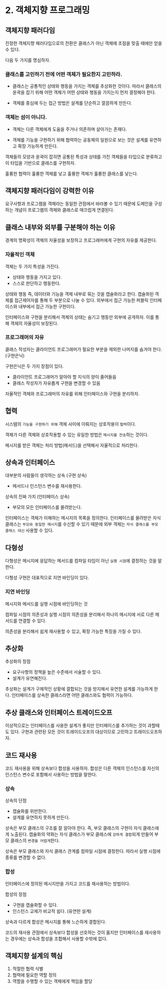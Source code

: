 # 2. 객체지향 프로그래밍

## 객체지향 패러다임

진정한 객체지향 패러다임으로의 전환은 클래스가 아닌 객체에 초점을 맞출 때에만 얻을 수 있다.

다음 두 가지를 명심하자. 

### 클래스를 고민하기 전에 어떤 객체가 필요한지 고민하라.

- 클래스는 공통적인 상태와 행동을 가지는 객체를 추상화한 것이다. 따라서 클래스의 윤곽을 잡기 위해 어떤 객체가 어떤 상태와 행동을 가지는지 먼저 결정해야 한다.

- 객체를 중심에 두는 접근 방법은 설계를 단순하고 깔끔하게 만든다.

### 객체는 섬이 아니다.

- 객체는 다른 객체에게 도움을 주거나 의존하며 살아가는 존재다.

- 객체를 기능을 구현하기 위해 협력하는 공동체의 일원으로 보는 것은 설계를 유연하고 확장 가능하게 만든다.

객체들의 모양과 윤곽이 잡히면 공통된 특성과 상태를 가진 객체들을 타입으로 분류하고 이 타입을 기반으로 클래스를 구현하자.

훌륭한 협력이 훌륭한 객체를 낳고 훌륭한 객체가 훌륭한 클래스를 낳는다.

## 객체지향 패러다임이 강력한 이유

요구사항과 프로그램을 객체라는 동일한 관점에서 바라볼 수 있기 때문에 도메인을 구성하는 개념이 프로그램의 객체와 클래스로 매끄럽게 연결된다.

## 클래스 내부와 외부를 구분해야 하는 이유

경계의 명확성이 객체의 자율성을 보장하고 프로그래머에게 구현의 자유를 제공한다.

### 자율적인 객체

객체는 두 가지 특성을 가진다.

- 상태와 행동을 가지고 있다.
- 스스로 판단하고 행동한다.

상태와 행동 즉, 데이터와 기능을 객체 내부로 묶는 것을 캡슐화라고 한다. 캡슐화된 객체를 접근제어자를 통해 두 부분으로 나눌 수 있다. 외부에서 접근 가능한 퍼블릭 인터페이스와 내부에서 접근 가능한 구현이다.

인터페이스와 구현을 분리해서 객체의 상태는 숨기고 행동만 외부에 공개하자. 이를 통해 객체의 자율성이 보장된다.

### 프로그래머의 자유

클래스 작성자는 클라이언트 프로그래머가 필요한 부분을 제외한 나머지를 숨겨야 한다. (구현은닉)

구현은닉은 두 가지 장점이 있다.

- 클라이언트 프로그래머가 알아야 할 지식의 양이 줄어들음
- 클래스 작성자가 자유롭게 구현을 변경할 수 있음

자율적인 객체와 프로그래머의 자유를 위해 인터페이스와 구현을 분리하자.

## 협력

시스템의 `기능을 구현하기 위해` 객체 사이에 이뤄지는 상호작용이 `협력`이다.

객체가 다른 객체와 상호작용할 수 있는 유일한 방법은 `메시지를 전송`하는 것이다.

메시지를 받은 객체는 처리 방법(메서드)을 선택해서 자율적으로 처리한다.

## 상속과 인터페이스

대부분의 사람들이 생각하는 상속 (구현 상속)

- 메서드나 인스턴스 변수를 재사용한다.

상속의 진짜 가치 (인터페이스 상속)

- 부모의 모든 인터페이스를 물려받는다.

인터페이스는 객체가 이해하는 메시지의 목록을 정의한다. 인터페이스를 물려받은 자식 클래스는 `부모와 동일한 메시지`를 수신할 수 있기 때문에 외부 객체는 `자식 클래스를 부모 클래스 대신` 사용할 수 있다.

## 다형성

다형성은 메시지에 응답하는 메서드를 컴파일 타임이 아닌 `실행 시점`에 결정하는 것을 말한다.

다형성 구현은 대표적으로 지연 바인딩이 있다.

### 지연 바인딩

메시지와 메서드를 실행 시점에 바인딩하는 것

컴파일 시점의 의존성과 실행 시점의 의존성을 분리해서 하나의 메시지에 서로 다른 메서드를 연결할 수 있다.

의존성을 분리해서 쉽게 재사용할 수 있고, 확장 가능한 특징을 가질 수 있다.

## 추상화

추상화의 장점

- 요구사항의 정책을 높은 수준에서 서술할 수 있다.
- 설계가 유연해진다.

추상화는 설계가 구체적인 상황에 결합되는 것을 방지해서 유연한 설계를 가능하게 한다. 인터페이스를 상속한 클래스라면 어떤 클래스와도 협력이 가능하다.

## 추상 클래스와 인터페이스 트레이드오프

이상적으로는 인터페이스를 사용한 설계가 좋지만 인터페이스를 추가하는 것이 과할때도 있다. 구현과 관련된 모든 것이 트레이드오프의 대상이므로 고민하고 트레이드오프하자.

## 코드 재사용

코드 재사용을 위해 상속보다 합성을 사용하자. 합성은 다른 객체의 인스턴스를 자신의 인스턴스 변수로 포함해서 사용하는 방법을 말한다.

### 상속

상속의 단점

- 캡슐화를 위반한다.
- 설계를 유연하지 못하게 만든다.

상속은 부모 클래스의 구조를 잘 알아야 한다. 즉, 부모 클래스의 구현이 자식 클래스에게 노출된다. 캡슐화의 약화는 자식 클래스가 부모 클래스에 `강하게 결합`되게 만들어 부모 클래스의 `변경을 어렵게`한다.

상속은 부모 클래스와 자식 클래스 관계를 컴파일 시점에 결정한다. 따라서 실행 시점에 종류를 변경할 수 없다.

### 합성

인터페이스에 정의된 메시지만을 가지고 코드를 재사용하는 방법이다.

합성의 장점
- 구현을 캡슐화할 수 있다.
- 인스턴스 교체가 비교적 쉽다. (유연한 설계)

상속과 다르게 합성은 메시지를 통해 느슨하게 결합된다.

코드의 재사용 관점에서 상속보다 합성을 선호하는 것이 옳지만 인터페이스를 재사용하는 경우에는 상속과 합성을 조합해서 사용할 수밖에 없다.

## 객체지향 설계의 핵심

1. 적절한 협력 식별
2. 협력에 필요한 역할 정의
3. 역할을 수행할 수 있는 객체에게 책임을 할당

